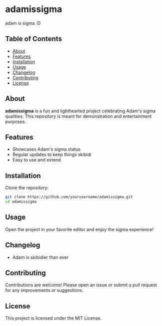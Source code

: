 # adamissigma

adam is sigma :D

## Table of Contents

- [About](#about)
- [Features](#features)
- [Installation](#installation)
- [Usage](#usage)
- [Changelog](#changelog)
- [Contributing](#contributing)
- [License](#license)

## About

**adamissigma** is a fun and lighthearted project celebrating Adam's sigma qualities. This repository is meant for demonstration and entertainment purposes.

## Features

- Showcases Adam's sigma status
- Regular updates to keep things skibidi
- Easy to use and extend

## Installation

Clone the repository:

```bash
git clone https://github.com/yourusername/adamissigma.git
cd adamissigma
```

## Usage

Open the project in your favorite editor and enjoy the sigma experience!

## Changelog

- Adam is skibidier than ever

## Contributing

Contributions are welcome! Please open an issue or submit a pull request for any improvements or suggestions.

## License

This project is licensed under the MIT License.